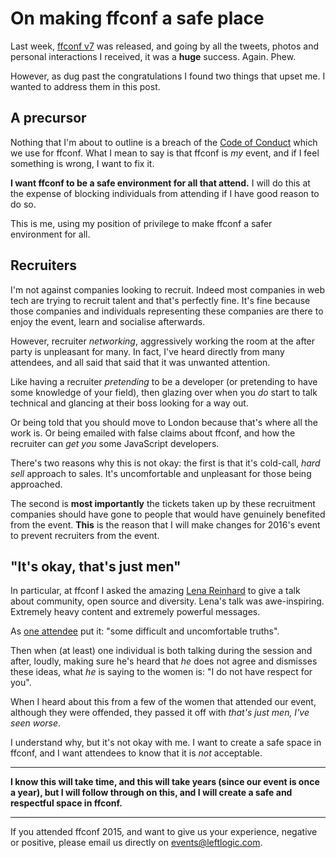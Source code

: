 # On making ffconf a safe place

Last week, [ffconf v7](http://2015.ffconf.org) was released, and going by all the tweets, photos and personal interactions I received, it was a **huge** success. Again. Phew.

However, as dug past the congratulations I found two things that upset me. I wanted to address them in this post.

<!--more-->

## A precursor

Nothing that I'm about to outline is a breach of the [Code of Conduct](http://confcodeofconduct.com) which we use for ffconf. What I mean to say is that ffconf is *my* event, and if I feel something is wrong, I want to fix it.

**I want ffconf to be a safe environment for all that attend.** I will do this at the expense of blocking individuals from attending if I have good reason to do so.

This is me, using my position of privilege to make ffconf a safer environment for all.

## Recruiters

I'm not against companies looking to recruit. Indeed most companies in web tech are trying to recruit talent and that's perfectly fine. It's fine because those companies and individuals representing these companies are there to enjoy the event, learn and socialise afterwards.

However, recruiter *networking*, aggressively working the room at the after party is unpleasant for many. In fact, I've heard directly from many attendees, and all said that said that it was unwanted attention.

Like having a recruiter *pretending* to be a developer (or pretending to have some knowledge of your field), then glazing over when you *do* start to talk technical and glancing at their boss looking for a way out.

Or being told that you should move to London because that's where all the work is. Or being emailed with false claims about ffconf, and how the recruiter can *get you* some JavaScript developers.

There's two reasons why this is not okay: the first is that it's cold-call, *hard sell* approach to sales. It's uncomfortable and unpleasant for those being approached.

The second is **most importantly** the tickets taken up by these recruitment companies should have gone to people that would have genuinely benefited from the event. **This** is the reason that I will make changes for 2016's event to prevent recruiters from the event.

## "It's okay, that's just men"

In particular, at ffconf I asked the amazing [Lena Reinhard](https://twitter.com/lrnrd) to give a talk about community, open source and diversity. Lena's talk was awe-inspiring. Extremely heavy content and extremely powerful messages.

As [one attendee](https://twitter.com/almostobsolete/status/662679575932092416) put it: "some difficult and uncomfortable truths".

Then when (at least) one individual is both talking during the session and after, loudly, making sure he's heard that *he* does not agree and dismisses these ideas, what *he* is saying to the women is: "I do not have respect for you".

When I heard about this from a few of the women that attended our event, although they were offended, they passed it off with *that's just men, I've seen worse*.

I understand why, but it's not okay with me. I want to create a safe space in ffconf, and I want attendees to know that it is *not* acceptable.

---

**I know this will take time, and this will take years (since our event is once a year), but I will follow through on this, and I will create a safe and respectful space in ffconf.**

---

If you attended ffconf 2015, and want to give us your experience, negative or positive, please email us directly on [events@leftlogic.com](mailto:events@leftlogic.com).

